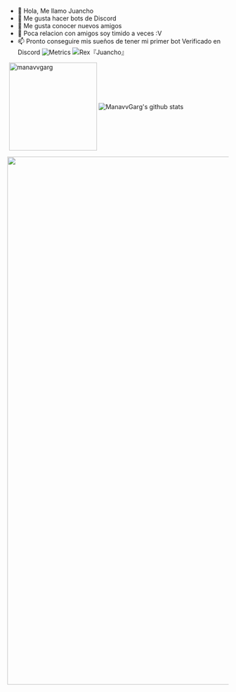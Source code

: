 
- 👋 Hola, Me llamo Juancho
- 👀 Me gusta hacer bots de Discord
- 🌱 Me gusta conocer nuevos amigos
- 💞️ Poca relacion con amigos soy timido a veces :V
- 📫 Pronto conseguire mis sueños de tener mi primer bot Verificado en Discord
![Metrics](https://metrics.lecoq.io/Juancho5945?template=classic&isocalendar=1&languages=1&introduction=1&stars=1&people=1&gists=1&followup=1&lines=1&activity=1&achievements=1&discussions=1&notable=1&repositories=1&pagespeed=1&repositories=100&repositories.batch=100&repositories.forks=false&repositories.affiliations=owner&isocalendar.duration=half-year&languages.limit=8&languages.sections=most-used&languages.colors=github&languages.aliases=JS&languages.threshold=0%25&languages.indepth=true&languages.categories=markup%2C%20programming&languages.recent.categories=markup%2C%20programming&languages.recent.load=300&languages.recent.days=14&introduction.title=true&stars.limit=4&people.limit=24&people.size=28&people.types=followers%2C%20following&people.identicons=false&people.shuffle=false&followup.sections=repositories&activity.limit=5&activity.load=300&activity.days=14&activity.filter=all&activity.visibility=all&activity.timestamps=false&achievements.threshold=C&achievements.secrets=true&achievements.display=detailed&achievements.limit=0&notable.repositories=false&repositories.featured=Juancho5945%2Freply&pagespeed.url=.user.website&pagespeed.detailed=false&pagespeed.screenshot=false&config.timezone=America%2FBogota)
 ![Rex『Juancho』](https://user-images.githubusercontent.com/75599353/118382571-97c9dc80-b5bc-11eb-8e22-9d66f93159d1.gif)
 <p>&nbsp;<img align="center" src="https://github-readme-stats.vercel.app/api?username=Juancho5945&show_icons=true&theme=merko" alt="manavvgarg" height="200"/>
<img align="center" src="https://github-readme-stats.vercel.app/api/top-langs/?username=Juancho5945&hide=lua&theme=merko" alt="ManavvGarg's github stats"/>
<div><img src="https://github-profile-trophy.vercel.app/?username=Juancho5945&theme=dracula" width="1200"></div></p>
<!---
Juancho5945/Juancho5945 is a ✨ special ✨ repository because its `README.md` (this file) appears on your GitHub profile.
You can click the Preview link to take a look at your changes.
--->
